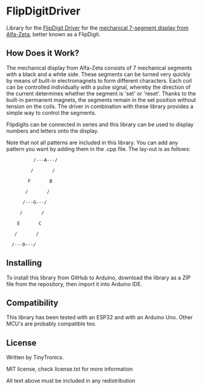 # FlipDigitDriver

Library for the [FlipDigit Driver](https://www.tinytronics.nl/index.php?route=product/product&product_id=6398) for the [mechanical 7-segment display from Alfa-Zeta](https://www.tinytronics.nl/index.php?route=product/product&product_id=6270), better known as a FlipDigit. 



## How Does it Work?

The mechanical display from Alfa-Zeta consists of 7 mechanical segments with a black and a white side. These segments can be turned very quickly by means of built-in electromagnets to form different characters. Each coil can be controlled individually with a pulse signal, whereby the direction of the current determines whether the segment is 'set' or 'reset'. Thanks to the built-in permanent magnets, the segments remain in the set position without tension on the coils. The driver in combination with these library provides a simple way to control the segments.



Flipdigits can be connected in series and this library can be used to display numbers and letters onto the display. 

Note that not all patterns are included in this library. You can add any pattern you want by adding them in the .cpp file. The lay-out is as follows: 

   

              /---A---/       

             /       /

            F       B

           /       /

          /---G---/

         /       /

        E       C

       /       /

      /---D---/





## Installing

To install this library from GitHub to Arduino, download the library as a ZIP file from the repository, then import it into Arduino IDE.



## Compatibility

This library has been tested with an ESP32 and with an Arduino Uno. Other MCU's are probably compatible too.



## License

Written by TinyTronics.

MIT license, check license.txt for more information

All text above must be included in any redistribution
